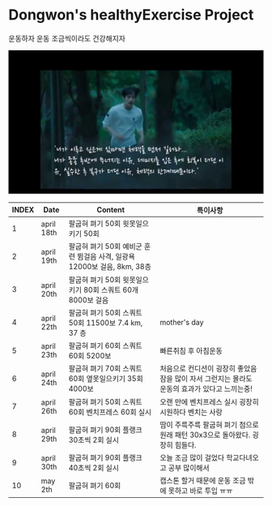 # Dongwon's healthyExercise Project

운동하자 운동 조금씩이라도 건강해지자

![misaeng](Misaeng.jpg)

| INDEX | Date | Content | 특이사항  |
|---|---|---|---|
|   1| april 18th| 팔굽혀 펴기 50회 윗못일으키기 50회 |   |
|   2| april 19th| 팔굽혀 펴기 50회 예비군 훈련 뜀걸음 사격, 일광욕 12000보 걸음, 8km, 38층|   |
|   3| april 20th| 팔굽혀 펴기 50회 윗못일으키기 80회 스쿼트 60개 8000보 걸음|   |
|   4| april 22th| 팔굽혀 펴기 50회 스쿼트 50회 11500보 7.4 km, 37 층|mother's day|
|   5| april 23th| 팔굽혀 펴기 60회 스쿼트 60회 5200보 |빠른취침 후 아침운동|
|   6| april 24th| 팔굽혀 펴기 70회 스쿼트 60회 옆못일으키기 35회 4000보 |처음으로 컨디션이 굉장히 좋았음 잠을 많이 자서 그런지는 몰라도 운동의 효과가 있다고 느끼는중!|
|   7| april 26th | 팔굽혀 펴기 50회 스쿼트 60회 벤치프레스 60회 실시 | 오랜 만에 벤치프레스 실시 굉장히 시원하다 벤치는 사랑 |
|   8| april 29th | 팔굽혀 펴기 90회 플랭크 30초씩 2회 실시 | 땀이 주륵주륵 팔굽혀 펴기 첨으로 원래 패턴 30x3으로 돌아왔다. 굉장히 힘들다.|
|   9| april 30th | 팔굽혀 펴기 90회 플랭크 40초씩 2회 실시 | 오늘 조금 많이 걸었다 학교다녀오고 공부 많이해서|
|   10| may 2th | 팔굽혀 펴기 60회  | 캡스톤 할거 때문에 운동 조금 밖에 못하고 바로 투입 ㅠㅠ|